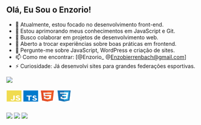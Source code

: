 
 ## Olá, Eu Sou o Enzorio!
- 🔭 Atualmente, estou focado no desenvolvimento front-end.  
- 🌱 Estou aprimorando meus conhecimentos em JavaScript e Git.  
- 👯 Busco colaborar em projetos de desenvolvimento web.  
- 🤔 Aberto a trocar experiências sobre boas práticas em frontend.  
- 💬 Pergunte-me sobre JavaScript, WordPress e criação de sites.  
- 📫 Como me encontrar: [@Enzorio_ @Enzobierrenbach@gmail.com]  
- ⚡ Curiosidade: Já desenvolvi sites para grandes federações esportivas.  
<picture>
  <source
    srcset="https://github-readme-stats.vercel.app/api?username=EnzoBierrenbach&show_icons=true&theme=aura"
    media="(prefers-color-scheme: dark)"
  />
  <source
    srcset="https://github-readme-stats.vercel.app/api?username=EnzoBierrenbach&show_icons=true"
    media="(prefers-color-scheme: light), (prefers-color-scheme: no-preference)"
  />
  <img src="https://github-readme-stats.vercel.app/api?username=EnzoBierrenbach&show_icons=true" />
</picture>
<div style="display: inline_block"><br>
  <img align="center" alt="Enzo-Js" height="30" width="40" src="https://raw.githubusercontent.com/devicons/devicon/master/icons/javascript/javascript-plain.svg">
  <img align="center" alt="Enzo-Ts" height="30" width="40" src="https://raw.githubusercontent.com/devicons/devicon/master/icons/typescript/typescript-plain.svg">
  <img align="center" alt="Enzo-HTML" height="30" width="40" src="https://raw.githubusercontent.com/devicons/devicon/master/icons/html5/html5-original.svg">
  <img align="center" alt="Enzo-CSS" height="30" width="40" src="https://raw.githubusercontent.com/devicons/devicon/master/icons/css3/css3-original.svg">
</div>

##
<div> 
  <a href=https://www.youtube.com/@Enzorioodev" target="_blank"><img src="https://img.shields.io/badge/YouTube-FF0000?style=for-the-badge&logo=youtube&logoColor=white" target="_blank"></a>
  <a href="https://www.instagram.com/enzorio_/" target="_blank"><img src="https://img.shields.io/badge/-Instagram-%23E4405F?style=for-the-badge&logo=instagram&logoColor=white" target="_blank"></a>
 	<a href="https://www.twitch.tv/enzorioo" target="_blank"><img src="https://img.shields.io/badge/Twitch-9146FF?style=for-the-badge&logo=twitch&logoColor=white" target="_blank"></a>
</div>
